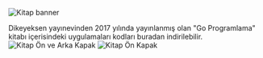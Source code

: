 ![Kitap banner](https://github.com/ozalpmurat/dikeyeksen/raw/master/kitapkapagi/go_programlama_banner.jpg)

Dikeyeksen yayınevinden 2017 yılında yayınlanmış olan "Go Programlama" kitabı içerisindeki uygulamaları kodları buradan indirilebilir.
![Kitap Ön ve Arka Kapak](https://github.com/ozalpmurat/dikeyeksen/raw/master/kitapkapagi/go_programlama_on_arka_kapak_3D.jpg)
![Kitap Ön Kapak](https://github.com/ozalpmurat/dikeyeksen/raw/master/kitapkapagi/go_programlama_on_kapak_3D.jpg)

